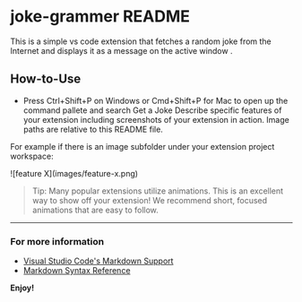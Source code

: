 # joke-grammer README

This is a simple vs code extension that fetches a random joke from the Internet and displays it as a message  on the active window .

## How-to-Use

* Press Ctrl+Shift+P on Windows or Cmd+Shift+P for Mac to open up the command pallete and search Get a Joke
Describe specific features of your extension including screenshots of your extension in action. Image paths are relative to this README file.

For example if there is an image subfolder under your extension project workspace:

\!\[feature X\]\(images/feature-x.png\)

> Tip: Many popular extensions utilize animations. This is an excellent way to show off your extension! We recommend short, focused animations that are easy to follow.




-----------------------------------------------------------------------------------------------------------


### For more information

* [Visual Studio Code's Markdown Support](http://code.visualstudio.com/docs/languages/markdown)
* [Markdown Syntax Reference](https://help.github.com/articles/markdown-basics/)

**Enjoy!**
